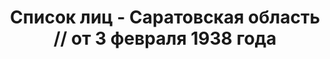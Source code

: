 ---
title: Список лиц - Саратовская область // от 3 февраля 1938 года
description: РГАСПИ, ф.17, оп.171, дело 414, лист 274
images:
- /disk/pictures/v06/17-171-414-274.jpg
- /disk/pictures/v06/17-171-414-275.jpg
- /disk/pictures/v06/17-171-414-276.jpg
- /disk/pictures/v06/17-171-414-277.jpg
- /disk/pictures/v06/17-171-414-278.jpg
- /disk/pictures/v06/17-171-414-279.jpg
---